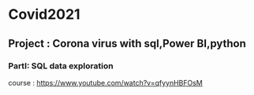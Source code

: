 # Covid2021
## Project : Corona virus with sql,Power BI,python 
### PartI: SQL data exploration 
course : https://www.youtube.com/watch?v=qfyynHBFOsM
